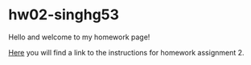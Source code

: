 # hw02-singhg53

Hello and welcome to my homework page!

[Here](http://stat545.com/Classroom/assignments/hw02/hw02.html) you will find a link to the instructions for homework assignment 2.

